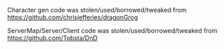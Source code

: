 
Character gen code  was stolen/used/borrowed/tweaked from https://github.com/chrisjefferies/dragonGrog

ServerMap/Server/Client code was stolen/used/borrowed/tweaked from https://github.com/Tobsta/DnD